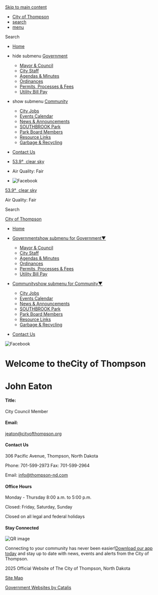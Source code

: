 [Skip to main content](https://www.cityofthompsonnd.com/index.asp?SEC=AA7CA9B7-2B9B-426D-9105-7DFB9AFADE8C&DE=650EDF4A-4B3B-4151-8064-C92E269F6120%2F)

- [City of Thompson](https://www.cityofthompsonnd.com)
- [search](https://www.cityofthompsonnd.com/index.asp?SEC=AA7CA9B7-2B9B-426D-9105-7DFB9AFADE8C&DE=650EDF4A-4B3B-4151-8064-C92E269F6120)
- [menu](https://www.cityofthompsonnd.com/index.asp?SEC=AA7CA9B7-2B9B-426D-9105-7DFB9AFADE8C&DE=650EDF4A-4B3B-4151-8064-C92E269F6120)

Search

- [Home](https://www.cityofthompsonnd.com)
- hide submenu [Government](https://www.cityofthompsonnd.com/government)
  
  - [Mayor &amp; Council](https://www.cityofthompsonnd.com/mayor-council)
  - [City Staff](https://www.cityofthompsonnd.com/staff)
  - [Agendas &amp; Minutes](https://www.cityofthompsonnd.com/agendas-minutes)
  - [Ordinances](https://www.cityofthompsonnd.com/ordinances)
  - [Permits, Processes &amp; Fees](https://www.cityofthompsonnd.com/permits-fees)
  - [Utility Bill Pay](https://www.cityofthompsonnd.com/pay-utilities)
- show submenu [Community](https://www.cityofthompsonnd.com/community)
  
  - [City Jobs](https://www.cityofthompsonnd.com/jobs)
  - [Events Calendar](https://www.cityofthompsonnd.com/calendar)
  - [News &amp; Announcements](https://www.cityofthompsonnd.com/news)
  - [SOUTHBROOK Park](https://www.cityofthompsonnd.com/southbrook-park)
  - [Park Board Members](https://www.cityofthompsonnd.com/park-board)
  - [Resource Links](https://www.cityofthompsonnd.com/resource-links)
  - [Garbage &amp; Recycling](https://www.cityofthompsonnd.com/garbage-recycling)
- [Contact Us](https://www.cityofthompsonnd.com/contact-us)
- [53.9°  clear sky](https://openweathermap.org/city/5012103)
- Air Quality: Fair
- ![Facebook](https://www.cityofthompsonnd.com/repository/designs/images/social/fb.png)

[53.9°  clear sky](https://openweathermap.org/city/5012103)

Air Quality: Fair

Search

[City of Thompson](https://www.cityofthompsonnd.com)

- [Home](https://www.cityofthompsonnd.com)
- [Governmentshow submenu for Government▼](https://www.cityofthompsonnd.com/government)
  
  - [Mayor &amp; Council](https://www.cityofthompsonnd.com/mayor-council)
  - [City Staff](https://www.cityofthompsonnd.com/staff)
  - [Agendas &amp; Minutes](https://www.cityofthompsonnd.com/agendas-minutes)
  - [Ordinances](https://www.cityofthompsonnd.com/ordinances)
  - [Permits, Processes &amp; Fees](https://www.cityofthompsonnd.com/permits-fees)
  - [Utility Bill Pay](https://www.cityofthompsonnd.com/pay-utilities)
- [Communityshow submenu for Community▼](https://www.cityofthompsonnd.com/community)
  
  - [City Jobs](https://www.cityofthompsonnd.com/jobs)
  - [Events Calendar](https://www.cityofthompsonnd.com/calendar)
  - [News &amp; Announcements](https://www.cityofthompsonnd.com/news)
  - [SOUTHBROOK Park](https://www.cityofthompsonnd.com/southbrook-park)
  - [Park Board Members](https://www.cityofthompsonnd.com/park-board)
  - [Resource Links](https://www.cityofthompsonnd.com/resource-links)
  - [Garbage &amp; Recycling](https://www.cityofthompsonnd.com/garbage-recycling)
- [Contact Us](https://www.cityofthompsonnd.com/contact-us)

![Facebook](https://www.cityofthompsonnd.com/repository/designs/images/social/fixed/fb-ko.png)

# Welcome to theCity of Thompson

# John Eaton

#### Title:

City Council Member

#### Email:

[jeaton@cityofthompson.org](mailto:jeaton@cityofthompson.org)

#### Contact Us

306 Pacific Avenue, Thompson, North Dakota

Phone: 701-599-2973 Fax: 701-599-2964

Email: [info@thompson-nd.com](https://www.cityofthompsonnd.com/info@thompson-nd.com)

#### Office Hours

Monday - Thursday 8:00 a.m. to 5:00 p.m.

Closed: Friday, Saturday, Sunday

Closed on all legal and federal holidays

#### Stay Connected

![QR image](https://www.cityofthompsonnd.com/repository/designs/templates/GO_thompson-nd_2025_resp/images/QR.png)

Connecting to your community has never been easier\![Download our app today](https://app.katandcompany.com/api/promoProxy/ae6f2298-a967-11ec-8dc6-0a8ebc214e8b) and stay up to date with news, events and alerts from the City of Thompson.

2025 Official Website of The City of Thompson, North Dakota

[Site Map](https://www.cityofthompsonnd.com/site-map)

[Government Websites by Catalis](https://catalisgov.com)